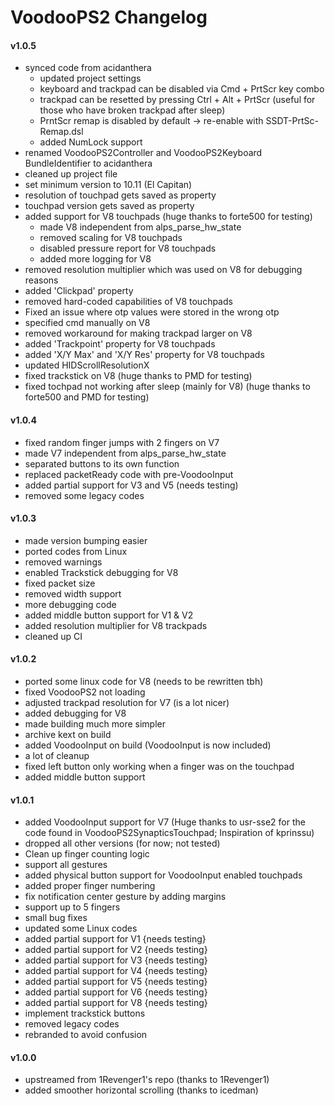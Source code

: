 VoodooPS2 Changelog
============================
#### v1.0.5
- synced code from acidanthera
    - updated project settings
    - keyboard and trackpad can be disabled via Cmd + PrtScr key combo
    - trackpad can be resetted by pressing Ctrl + Alt + PrtScr (useful for those who have broken trackpad after sleep)
    - PrntScr remap is disabled by default -> re-enable with SSDT-PrtSc-Remap.dsl
    - added NumLock support
- renamed VoodooPS2Controller and VoodooPS2Keyboard BundleIdentifier to acidanthera
- cleaned up project file
- set minimum version to 10.11 (El Capitan)
- resolution of touchpad gets saved as property
- touchpad version gets saved as property
- added support for V8 touchpads (huge thanks to forte500 for testing)
    - made V8 independent from alps_parse_hw_state
    - removed scaling for V8 touchpads
    - disabled pressure report for V8 touchpads
    - added more logging for V8
- removed resolution multiplier which was used on V8 for debugging reasons
- added 'Clickpad' property
- removed hard-coded capabilities of V8 touchpads
- Fixed an issue where otp values were stored in the wrong otp
- specified cmd manually on V8
- removed workaround for making trackpad larger on V8
- added 'Trackpoint' property for V8 touchpads
- added 'X/Y Max' and 'X/Y Res' property for V8 touchpads
- updated HIDScrollResolutionX
- fixed trackstick on V8 (huge thanks to PMD for testing)
- fixed tochpad not working after sleep (mainly for V8) (huge thanks to forte500 and PMD for testing)


#### v1.0.4
- fixed random finger jumps with 2 fingers on V7
- made V7 independent from alps_parse_hw_state
- separated buttons to its own function
- replaced packetReady code with pre-VoodooInput
- added partial support for V3 and V5 (needs testing)
- removed some legacy codes

#### v1.0.3
- made version bumping easier
- ported codes from Linux
- removed warnings
- enabled Trackstick debugging for V8
- fixed packet size
- removed width support
- more debugging code
- added middle button support for V1 & V2
- added resolution multiplier for V8 trackpads
- cleaned up CI

#### v1.0.2
- ported some linux code for V8 (needs to be rewritten tbh)
- fixed VoodooPS2 not loading
- adjusted trackpad resolution for V7 (is a lot nicer)
- added debugging for V8
- made building much more simpler
- archive kext on build
- added VoodooInput on build (VoodooInput is now included)
- a lot of cleanup
- fixed left button only working when a finger was on the touchpad
- added middle button support

#### v1.0.1
- added VoodooInput support for V7 (Huge thanks to usr-sse2 for the code found in VoodooPS2SynapticsTouchpad; Inspiration of kprinssu)
- dropped all other versions (for now; not tested)
- Clean up finger counting logic
- support all gestures
- added physical button support for VoodooInput enabled touchpads
- added proper finger numbering
- fix notification center gesture by adding margins
- support up to 5 fingers
- small bug fixes
- updated some Linux codes
- added partial support for V1 {needs testing}
- added partial support for V2 {needs testing}
- added partial support for V3 {needs testing}
- added partial support for V4 {needs testing}
- added partial support for V5 {needs testing}
- added partial support for V6 {needs testing}
- added partial support for V8 {needs testing}
- implement trackstick buttons
- removed legacy codes
- rebranded to avoid confusion

#### v1.0.0
- upstreamed from 1Revenger1's repo (thanks to 1Revenger1)
- added smoother horizontal scrolling (thanks to icedman)
